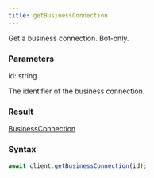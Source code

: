 ```yaml
---
title: getBusinessConnection
---
```


Get a business connection. Bot-only.


### Parameters 

<div class="flex flex-col gap-3"><div><div class="font-mono"><span class="font-bold">id</span><span class="opacity-50">:</span> <span>string</span></div><div class="pl-3"><div class="no-margin">

The identifier of the business connection.

</div></div></div></div>

### Result 

<div class="font-mono"><a href="/gh/types/businessconnection"  >BusinessConnection</a></div>

### Syntax

```ts
await client.getBusinessConnection(id);
```



